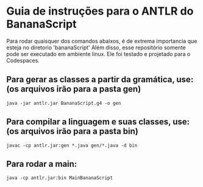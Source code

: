 
# Guia de instruções para o ANTLR do BananaScript
Para rodar quaisquer dos comandos abaixos, é de extrema importancia que esteja no diretorio 'bananaScript'
Além disso, esse repositório somente pode ser executado em ambiente linux. Ele foi testado e projetado para o Codespaces.

## Para gerar as classes a partir da gramática, use: (os arquivos irão para a pasta gen)

```java -jar antlr.jar BananaScript.g4 -o gen```

## Para compilar a linguagem e suas classes, use: (os arquivos irão para a pasta bin)

```javac -cp antlr.jar:gen *.java gen/*.java -d bin```

## Para rodar a main:

```java -cp antlr.jar:bin MainBananaScript```